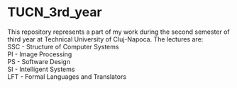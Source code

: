 
# TUCN_3rd_year
This repository represents a part of my work during the second semester of third year at Technical University of Cluj-Napoca.
The lectures are: <br />
SSC - Structure of Computer Systems <br />
PI - Image Processing <br />
PS - Software Design <br />
SI - Intelligent Systems <br />
LFT - Formal Languages and Translators <br />
